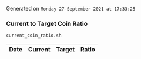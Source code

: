 Generated on `Monday 27-September-2021 at 17:33:25`

### Current to Target Coin Ratio
`current_coin_ratio.sh`

Date|Current|Target|Ratio
---|---|---|---
